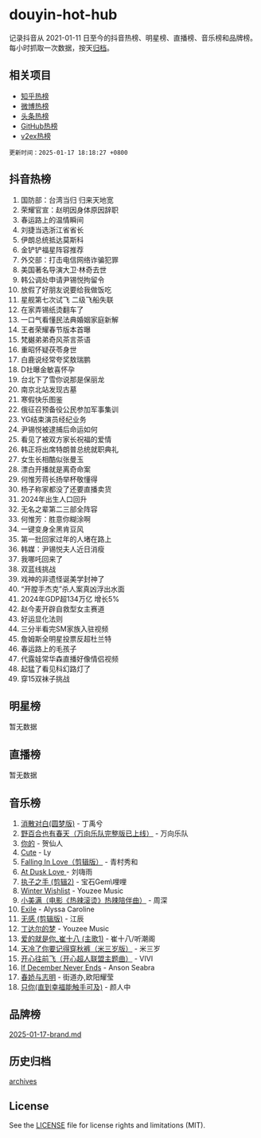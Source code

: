# douyin-hot-hub

记录抖音从 2021-01-11 日至今的抖音热榜、明星榜、直播榜、音乐榜和品牌榜。每小时抓取一次数据，按天[归档](archives)。

## 相关项目

- [知乎热榜](https://github.com/lonnyzhang423/zhihu-hot-hub)
- [微博热榜](https://github.com/lonnyzhang423/weibo-hot-hub)
- [头条热榜](https://github.com/lonnyzhang423/toutiao-hot-hub)
- [GitHub热榜](https://github.com/lonnyzhang423/github-hot-hub)
- [v2ex热榜](https://github.com/lonnyzhang423/v2ex-hot-hub)


`更新时间：2025-01-17 18:18:27 +0800`

## 抖音热榜

1. 国防部：台湾当归 归来天地宽
1. 荣耀官宣：赵明因身体原因辞职
1. 春运路上的温情瞬间
1. 刘捷当选浙江省省长
1. 伊朗总统抵达莫斯科
1. 金铲铲福星阵容推荐
1. 外交部：打击电信网络诈骗犯罪
1. 美国著名导演大卫·林奇去世
1. 韩公调处申请尹锡悦拘留令
1. 放假了好朋友说要给我做饭吃
1. 星舰第七次试飞 二级飞船失联
1. 在家弄锡纸烫翻车了
1. 一口气看懂民法典婚姻家庭新解
1. 王者荣耀春节版本首曝
1. 梵樾弟弟奇风茶言茶语
1. 重昭怀疑茯苓身世
1. 白鹿说经常夸奖敖瑞鹏
1. D社曝金敏喜怀孕
1. 台北下了雪你说那是保丽龙
1. 南京北站发现古墓
1. 寒假快乐图鉴
1. 俄征召预备役公民参加军事集训
1. YG结束演员经纪业务
1. 尹锡悦被逮捕后命运如何
1. 看见了被双方家长祝福的爱情
1. 韩正将出席特朗普总统就职典礼
1. 女生长相酷似张曼玉
1. 漂白开播就是离奇命案
1. 何惟芳蒋长扬举杯敬懂得
1. 杨子称家都没了还要直播卖货
1. 2024年出生人口回升
1. 无名之辈第二三部全阵容
1. 何惟芳：胜意你糊涂啊
1. 一键变身全黑肯豆风
1. 第一批回家过年的人堵在路上
1. 韩媒：尹锡悦夫人近日消瘦
1. 我哪吒回来了
1. 双蓝线挑战
1. 戏神的非遗怪诞美学封神了
1. “开膛手杰克”杀人案真凶浮出水面
1. 2024年GDP超134万亿 增长5%
1. 赵今麦开辟自救型女主赛道
1. 好运显化法则
1. 三分半看完SM家族入驻视频
1. 詹姆斯全明星投票反超杜兰特
1. 春运路上的毛孩子
1. 代露娃常华森直播好像情侣视频
1. 起猛了看见科幻路灯了
1. 穿15双袜子挑战

## 明星榜

暂无数据

## 直播榜

暂无数据

## 音乐榜

1. [消散对白(圆梦版)](https://sf5-hl-cdn-tos.douyinstatic.com/obj/tos-cn-ve-2774/og4jB5I5IizzoZVAAAzWgBMAsMDWoArfwBOiFs) - 丁禹兮
1. [野百合也有春天（万向乐队完整版已上线）](https://sf5-hl-cdn-tos.douyinstatic.com/obj/tos-cn-ve-2774/oMnUxhRAMiAGBqDtIPBQ7ACYQZFlJCftcgeDJE) - 万向乐队
1. [你的](https://sf5-hl-cdn-tos.douyinstatic.com/obj/tos-cn-ve-2774/oYuIeKf42jB7sEV6B2upMdpYAgfrQWj0FeRegh) - 贺仙人
1. [Cute](https://sf5-hl-cdn-tos.douyinstatic.com/obj/tos-cn-ve-2774/o4IbIzHWKAAB4wsS5qMBRiiAlEBGTpQRNfFvuo) - Ly
1. [Falling In Love（剪辑版）](https://sf5-hl-cdn-tos.douyinstatic.com/obj/tos-cn-ve-2774/o8ajpA8zzgBPahbBIO8AcKGBLJezFCRd1wfP9f) - 青村秀和
1. [ At Dusk  Love ](https://sf5-hl-cdn-tos.douyinstatic.com/obj/tos-cn-ve-2774/o8CrpCf5CaYgI4ZrtQgMQAFEfuGqNnRSDQAPBc) - 刘嗨雨
1. [执子之手 (剪辑2)](https://sf5-hl-cdn-tos.douyinstatic.com/obj/tos-cn-ve-2774/oUoZLQjCc31XzqsBnBQUNgeKtYPBcgbFDwtfcu) - 宝石Gem\哩哩
1. [Winter Wishlist](https://sf5-hl-cdn-tos.douyinstatic.com/obj/tos-cn-ve-2774/oIIgUOeamCFCVAzxN6MFRLIBlLGpUqQxeeHrLE) - Youzee Music
1. [小美满（电影《热辣滚烫》热辣陪伴曲）](https://sf5-hl-cdn-tos.douyinstatic.com/obj/tos-cn-ve-2774/o0GAn2lSgfZIDUgtevCGDQYnFg4CwnrBaxbTZL) - 周深
1. [Exile](https://sf5-hl-cdn-tos.douyinstatic.com/obj/tos-cn-ve-2774/oYj4gAQTknKE3WW0Je8KGmQ7z1cA4FefwtbufD) - Alyssa Caroline
1. [无感 (剪辑版)](https://sf5-hl-cdn-tos.douyinstatic.com/obj/tos-cn-ve-2774/o0eIsUzJBDlQaQFC5OFlgbMEZC1TFYBftOBn6p) - 江辰
1. [丁达尔的梦](https://sf5-hl-cdn-tos.douyinstatic.com/obj/tos-cn-ve-2774/oMU3WirUZBVQkAC9ccG5P2IQirziZM2RTInUY) - Youzee Music
1. [爱的就是你_崔十八 (主歌1)](https://sf5-hl-cdn-tos.douyinstatic.com/obj/tos-cn-ve-2774/oI5BO5DhFZ6UTcNCnZaOCBLtZ7WIMQGfgnXf5E) - 崔十八/听潮阁
1. [天冷了你要记得穿秋裤（米三岁版）](https://sf5-hl-cdn-tos.douyinstatic.com/obj/tos-cn-ve-2774/oQlIwVIDWiZ6BQilAorS7MA0AgCkQDvcZAdm1) - 米三岁
1. [开心往前飞（开心超人联盟主题曲）](https://sf5-hl-cdn-tos.douyinstatic.com/obj/tos-cn-ve-2774/9d8fb7c82cf1421fb93a9fe925275e0a) - VIVI
1. [If December Never Ends](https://sf5-hl-cdn-tos.douyinstatic.com/obj/tos-cn-ve-2774/oY1IQMoTgCFIBg8RZifyqlBBt1UFgitTYmxeOS) - Anson Seabra
1. [春娇与志明](https://sf5-hl-cdn-tos.douyinstatic.com/obj/tos-cn-ve-2774/e530d8fceb7044b39707d7f9ff54add1) - 街道办,欧阳耀莹
1. [只你(直到幸福能触手可及)](https://sf5-hl-cdn-tos.douyinstatic.com/obj/tos-cn-ve-2774/o0lBkRDzFTeaVSUz3ZZSCBVtZ5DIMQGfgmEAuE) - 颜人中

## 品牌榜

[2025-01-17-brand.md](archives/2025-01-17-brand.md)

## 历史归档

[archives](archives)

## License

See the [LICENSE](LICENSE) file for license rights and limitations (MIT).
